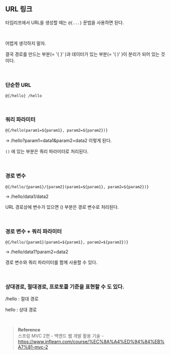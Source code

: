 ## URL 링크

타임리프에서 URL을 생성할 때는 `@{...}` 문법을 사용하면 된다.

<br/>

어렵게 생각하지 말자.

결국 경로를 만드는 부분(= '{ }' )과 데이터가 있는 부분(= '( )' )이 분리가 되어 있는 것이다.



<br/>

### 단순한 URL

`@{/hello} /hello`

<br/>

### 쿼리 파라미터

`@{/hello(param1=${param1}, param2=${param2})}`

→ /hello?param1=data1&param2=data2 이렇게 된다.

`()` 에 있는 부분은 쿼리 파라미터로 처리된다.

<br/>

### 경로 변수

`@{/hello/{param1}/{param2}(param1=${param1}, param2=${param2})}`

→ /hello/data1/data2

URL 경로상에 변수가 있으면 () 부분은 경로 변수로 처리된다.

<br/>

### 경로 변수 + 쿼리 파라미터

`@{/hello/{param1}(param1=${param1}, param2=${param2})}`

→ /hello/data1?param2=data2

경로 변수와 쿼리 파라미터를 함께 사용할 수 있다.

<br/>

### 상대경로, 절대경로, 프로토콜 기준을 표현할 수 도 있다.

/hello : 절대 경로

hello : 상대 경로

<br/>

>**Reference** <br/>스프링 MVC 2편 - 백엔드 웹 개발 활용 기술 - https://www.inflearn.com/course/%EC%8A%A4%ED%94%84%EB%A7%81-mvc-2